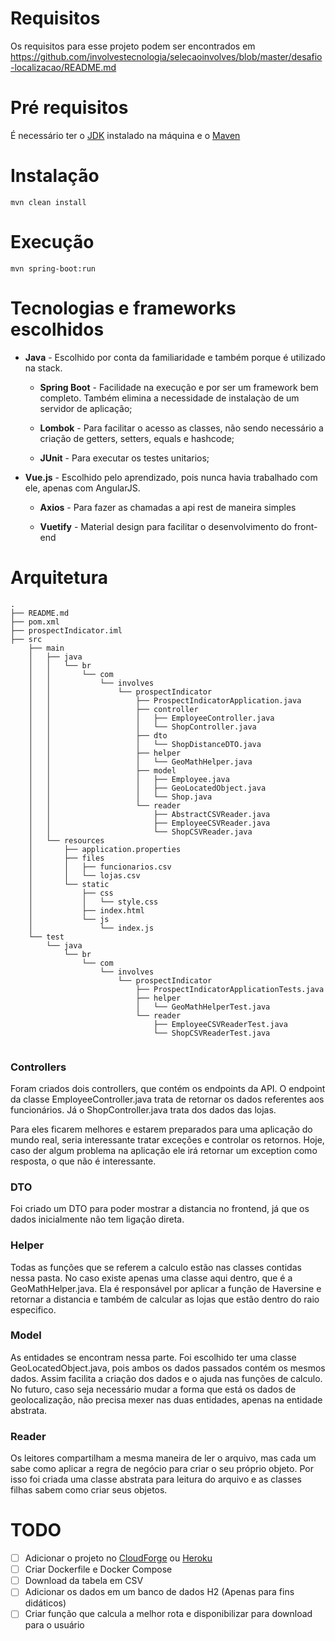 # Requisitos

   Os requisitos para esse projeto podem ser encontrados em https://github.com/involvestecnologia/selecaoinvolves/blob/master/desafio-localizacao/README.md

# Pré requisitos

   É necessário ter o [JDK](https://docs.oracle.com/cd/E19182-01/820-7851/inst_cli_jdk_javahome_t/) instalado na máquina e o [Maven](https://maven.apache.org/install.html)

# Instalação

   ```
   mvn clean install
   ```

# Execução

   ```
   mvn spring-boot:run
   ```

# Tecnologias e frameworks escolhidos

- **Java** - Escolhido por conta da familiaridade e também porque é utilizado na stack.

   - **Spring Boot** - Facilidade na execução e por ser um framework bem completo. Também elimina a necessidade de instalaçào de um servidor de aplicação; 

   - **Lombok** - Para facilitar o acesso as classes, não sendo necessário a criação de getters, setters, equals e hashcode;
   
   - **JUnit** - Para executar os testes unitarios;

- **Vue.js** - Escolhido pelo aprendizado, pois nunca havia trabalhado com ele, apenas com AngularJS.
   
   - **Axios** - Para fazer as chamadas a api rest de maneira simples

   - **Vuetify** - Material design para facilitar o desenvolvimento do front-end

# Arquitetura

``` 
.
├── README.md
├── pom.xml
├── prospectIndicator.iml
├── src
    ├── main
    │   ├── java
    │   │   └── br
    │   │       └── com
    │   │           └── involves
    │   │               └── prospectIndicator
    │   │                   ├── ProspectIndicatorApplication.java
    │   │                   ├── controller
    │   │                   │   ├── EmployeeController.java
    │   │                   │   └── ShopController.java
    │   │                   ├── dto
    │   │                   │   └── ShopDistanceDTO.java
    │   │                   ├── helper
    │   │                   │   └── GeoMathHelper.java
    │   │                   ├── model
    │   │                   │   ├── Employee.java
    │   │                   │   ├── GeoLocatedObject.java
    │   │                   │   └── Shop.java
    │   │                   └── reader
    │   │                       ├── AbstractCSVReader.java
    │   │                       ├── EmployeeCSVReader.java
    │   │                       └── ShopCSVReader.java
    │   └── resources
    │       ├── application.properties
    │       ├── files
    │       │   ├── funcionarios.csv
    │       │   └── lojas.csv
    │       └── static
    │           ├── css
    │           │   └── style.css
    │           ├── index.html
    │           └── js
    │               └── index.js
    └── test
        └── java
            └── br
                └── com
                    └── involves
                        └── prospectIndicator
                            ├── ProspectIndicatorApplicationTests.java
                            ├── helper
                            │   └── GeoMathHelperTest.java
                            └── reader
                                ├── EmployeeCSVReaderTest.java
                                └── ShopCSVReaderTest.java


```

### Controllers

Foram criados dois controllers, que contém os endpoints da API. O endpoint da classe EmployeeController.java trata de retornar os dados referentes aos funcionários. Já o ShopController.java trata dos dados das lojas.

Para eles ficarem melhores e estarem preparados para uma aplicação do mundo real, seria interessante tratar exceções e controlar os retornos. Hoje, caso der algum problema na aplicação ele irá retornar um exception como resposta, o que não é interessante.

### DTO

Foi criado um DTO para poder mostrar a distancia no frontend, já que os dados inicialmente não tem ligação direta.

### Helper

Todas as funções que se referem a calculo estão nas classes contidas nessa pasta. No caso existe apenas uma classe aqui dentro, que é a GeoMathHelper.java. Ela é responsável por aplicar a função de Haversine e retornar a distancia e também de calcular as lojas que estão dentro do raio especifico.

### Model

As entidades se encontram nessa parte. Foi escolhido ter uma classe GeoLocatedObject.java, pois ambos os dados passados contém os mesmos dados. Assim facilita a criação dos dados e o ajuda nas funções de calculo. No futuro, caso seja necessário mudar a forma que está os dados de geolocalização, não precisa mexer nas duas entidades, apenas na entidade abstrata.

### Reader

Os leitores compartilham a mesma maneira de ler o arquivo, mas cada um sabe como aplicar a regra de negócio para criar o seu próprio objeto. Por isso foi criada uma classe abstrata para leitura do arquivo e as classes filhas sabem como criar seus objetos.

# TODO

- [ ] Adicionar o projeto no [CloudForge](http://www.cloudforge.com) ou [Heroku](https://www.heroku.com) 
- [ ] Criar Dockerfile e Docker Compose
- [ ] Download da tabela em CSV
- [ ] Adicionar os dados em um banco de dados H2 (Apenas para fins didáticos)
- [ ] Criar função que calcula a melhor rota e disponibilizar para download para o usuário
